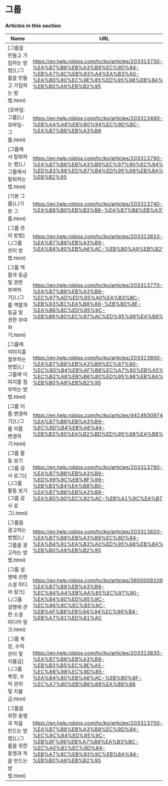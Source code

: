 # 그룹  
### Articles in this section
Name|URL
-|-
[그룹을 만들고 가입하는 방법](./그룹을 만들고 가입하는 방법.html) |https://en.help.roblox.com/hc/ko/articles/203313730-%EA%B7%B8%EB%A3%B9%EC%9D%84-%EB%A7%8C%EB%93%A4%EA%B3%A0-%EA%B0%80%EC%9E%85%ED%95%98%EB%8A%94-%EB%B0%A9%EB%B2%95
[모바일: 그룹](./모바일- 그룹.html) |https://en.help.roblox.com/hc/ko/articles/203313490-%EB%AA%A8%EB%B0%94%EC%9D%BC-%EA%B7%B8%EB%A3%B9
[그룹에서 탈퇴하는 법](./그룹에서 탈퇴하는 법.html) |https://en.help.roblox.com/hc/ko/articles/203313790-%EA%B7%B8%EB%A3%B9%EC%97%90%EC%84%9C-%ED%83%88%ED%87%B4%ED%95%98%EB%8A%94-%EB%B2%95
[기본 그룹](./기본 그룹.html) |https://en.help.roblox.com/hc/ko/articles/203313740-%EA%B8%B0%EB%B3%B8-%EA%B7%B8%EB%A3%B9
[그룹 관리 방법](./그룹 관리 방법.html) |https://en.help.roblox.com/hc/ko/articles/203313810-%EA%B7%B8%EB%A3%B9-%EA%B4%80%EB%A6%AC-%EB%B0%A9%EB%B2%95
[그룹 역할과 등급 및 권한 부여하기](./그룹 역할과 등급 및 권한 부여하기.html) |https://en.help.roblox.com/hc/ko/articles/203313770-%EA%B7%B8%EB%A3%B9-%EC%97%AD%ED%95%A0%EA%B3%BC-%EB%93%B1%EA%B8%89-%EB%B0%8F-%EA%B6%8C%ED%95%9C-%EB%B6%80%EC%97%AC%ED%95%98%EA%B8%B0
[그룹에 이미지를 첨부하는 방법](./그룹에 이미지를 첨부하는 방법.html) |https://en.help.roblox.com/hc/ko/articles/203313800-%EA%B7%B8%EB%A3%B9%EC%97%90-%EC%9D%B4%EB%AF%B8%EC%A7%80%EB%A5%BC-%EC%B2%A8%EB%B6%80%ED%95%98%EB%8A%94-%EB%B0%A9%EB%B2%95
[그룹 이름 변경하기](./그룹 이름 변경하기.html) |https://en.help.roblox.com/hc/ko/articles/4414930974228-%EA%B7%B8%EB%A3%B9-%EC%9D%B4%EB%A6%84-%EB%B3%80%EA%B2%BD%ED%95%98%EA%B8%B0
[그룹 활동 보기 (그룹 감사 로그)](./그룹 활동 보기 (그룹 감사 로그).html) |https://en.help.roblox.com/hc/ko/articles/203313780-%EA%B7%B8%EB%A3%B9-%ED%99%9C%EB%8F%99-%EB%B3%B4%EA%B8%B0-%EA%B7%B8%EB%A3%B9-%EA%B0%90%EC%82%AC-%EB%A1%9C%EA%B7%B8
[그룹을 광고하는 방법](./그룹을 광고하는 방법.html) |https://en.help.roblox.com/hc/ko/articles/203313820-%EA%B7%B8%EB%A3%B9%EC%9D%84-%EA%B4%91%EA%B3%A0%ED%95%98%EB%8A%94-%EB%B0%A9%EB%B2%95
[그룹 설명에 관한 소셜 미디어 링크](./그룹 설명에 관한 소셜 미디어 링크.html) |https://en.help.roblox.com/hc/ko/articles/360000910946-%EA%B7%B8%EB%A3%B9-%EC%84%A4%EB%AA%85%EC%97%90-%EA%B4%80%ED%95%9C-%EC%86%8C%EC%85%9C-%EB%AF%B8%EB%94%94%EC%96%B4-%EB%A7%81%ED%81%AC
[그룹 복장, 수익 관리 및 지불금](./그룹 복장, 수익 관리 및 지불금.html) |https://en.help.roblox.com/hc/ko/articles/203313830-%EA%B7%B8%EB%A3%B9-%EB%B3%B5%EC%9E%A5-%EC%88%98%EC%9D%B5-%EA%B4%80%EB%A6%AC-%EB%B0%8F-%EC%A7%80%EB%B6%88%EA%B8%88
[그룹을 위한 동맹과 적을 만드는 방법](./그룹을 위한 동맹과 적을 만드는 방법.html) |https://en.help.roblox.com/hc/ko/articles/203313750-%EA%B7%B8%EB%A3%B9%EC%9D%84-%EC%9C%84%ED%95%9C-%EB%8F%99%EB%A7%B9%EA%B3%BC-%EC%A0%81%EC%9D%84-%EB%A7%8C%EB%93%9C%EB%8A%94-%EB%B0%A9%EB%B2%95